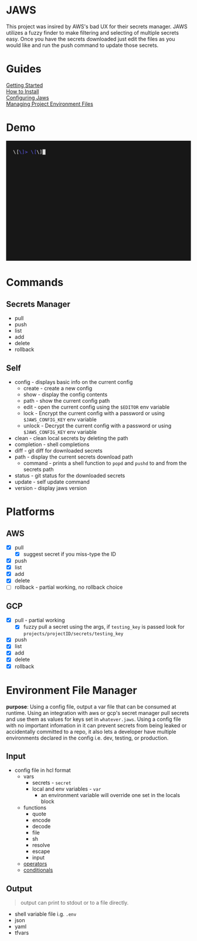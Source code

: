 # JAWS  

This project was insired by AWS's bad UX for their secrets manager. JAWS utilizes a fuzzy finder to make filtering and selecting of multiple secrets easy. Once you have the secrets downloaded just edit the files as you would like and run the push command to update those secrets.

# Guides

[Getting Started](./docs/getting-started.md)  
[How to Install](./docs/install.md)  
[Configuring Jaws](./docs/configure.md)  
[Managing Project Environment Files](./docs/manage-env.md)  

# Demo

![demo](./docs/vhs/demo/pull_edit_push.gif)

# Commands
## Secrets Manager
- pull
- push
- list
- add
- delete
- rollback
## Self
- config - displays basic info on the current config
	- create - create a new config
	- show - display the config contents
	- path - show the current config path
	- edit - open the current config using the `$EDITOR` env variable
	- lock - Encrypt the current config with a password or using `$JAWS_CONFIG_KEY` env variable
	- unlock - Decrypt the current config with a password or using `$JAWS_CONFIG_KEY` env variable
- clean - clean local secrets by deleting the path
- completion - shell completions
- diff - git diff for downloaded secrets
- path - display the current secrets download path
	- command - prints a shell function to `popd` and `pushd` to and from the secrets path
- status - git status for the downloaded secrets
- update - self update command
- version - display jaws version

# Platforms

## AWS

- [x] pull
	- [x] suggest secret if you miss-type the ID
- [x] push
- [x] list
- [x] add
- [x] delete
- [ ] rollback - partial working, no rollback choice

## GCP

- [x] pull - partial working
	- [x] fuzzy pull a secret using the args, if `testing_key` is passed look for `projects/projectID/secrets/testing_key`
- [x] push
- [x] list
- [x] add
- [x] delete
- [x] rollback

# Environment File Manager

**purpose**: Using a config file, output a var file that can be consumed at runtime. Using an integration with aws or gcp's secret manager pull secrets and use them as values for keys set in `whatever.jaws`. Using a config file with no important infomation in it can prevent secrets from being leaked or accidentally committed to a repo, it also lets a developer have multiple environments declared in the config i.e. dev, testing, or production.

## Input

- config file in hcl format
	- vars
		- secrets - `secret`
		- local and env variables - `var`
			- an environment variable will override one set in the locals block
	- functions
		- quote
		- encode
		- decode
		- file
		- sh
		- resolve
		- escape
		- input
	- [operators](https://developer.hashicorp.com/terraform/language/expressions/operators)
	- [conditionals](https://developer.hashicorp.com/terraform/language/expressions/conditionals)

## Output

>output can print to stdout or to a file directly.

- shell variable file i.g. `.env` 
- json 
- yaml 
- tfvars 

